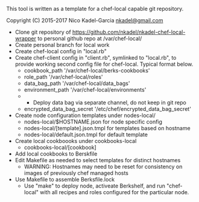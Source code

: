 This tool is written as a template for a chef-local capable git
repository.

Copyright (C) 2015-2017 Nico Kadel-Garcia <nkadel@gmail.com>

* Clone git repository of
  https://github.com/nkadel/nkadel-chef-local-wrapper to personal
  github repo at /var/chef-local/
* Create personal branch for local work
* Create chef-local config in "local.rb"
* Create chef-client config in "client.rb", symlinked to "local.rb", to provide
  working second config file for chef-local. Typical format below.
  * cookbook_path	'/var/chef-local/berks-cookbooks'
  * role_path	'/var/chef-local/roles'
  * data_bag_path	'/var/chef-local/data_bags'
  * environment_path	'/var/chef-local/environments'
  * * Deploy data bag via separate channel, do not keep in git repo
  * encrypted_data_bag_secret	'/etc/chef/encrypted_data_bag_secret'
* Create node configuration templates under nodes-local/
  * nodes-local/$HOSTNAME.json	for node specific config
  * nodes-local/[template].json.tmpl	 for templates based on hostname
  * nodes-local/default.json.tmpl	 for default template
* Create local cookboooks under cookbooks-local
  * cookbooks-local/[cookbook]
* Add local cookbooks to Berskfile
* Edit Makefile as needed to select templates for distinct hostnames
  * WARNING: Hostnames may need to be reset for consistency on images of previously chef managed hosts
* Use Makefile to assemble Berksfile.lock
  * Use "make" to deploy node, activeate Berkshelf, and run
    "chef-local" with all recipes and roles configured for the
    particular node.

